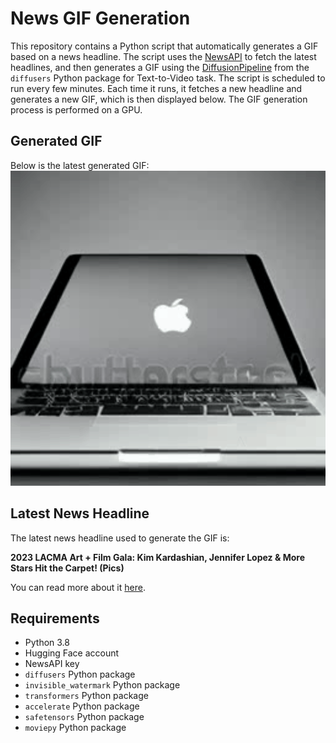 # News GIF Generation
This repository contains a Python script that automatically generates a GIF based on a news headline. The script uses the [NewsAPI](https://newsapi.org/) to fetch the latest headlines, and then generates a GIF using the [DiffusionPipeline](https://github.com/huggingface/diffusers) from the `diffusers` Python package for Text-to-Video task.
The script is scheduled to run every few minutes. Each time it runs, it fetches a new headline and generates a new GIF, which is then displayed below. The GIF generation process is performed on a GPU.

## Generated GIF
Below is the latest generated GIF:
![Generated GIF](output.gif?raw=true&v=1699340787)

## Latest News Headline
The latest news headline used to generate the GIF is:

**2023 LACMA Art + Film Gala: Kim Kardashian, Jennifer Lopez & More Stars Hit the Carpet! (Pics)**

You can read more about it [here](https://www.etonline.com/gallery/2023-lacma-art-film-gala-kim-kardashian-jennifer-lopez-more-stars-hit-the-carpet-214271?utm_content=ETOnline%2Fmagazine%2FPhotos&utm_source=flipboard).

## Requirements
- Python 3.8
- Hugging Face account
- NewsAPI key
- `diffusers` Python package
- `invisible_watermark` Python package
- `transformers` Python package
- `accelerate` Python package
- `safetensors` Python package
- `moviepy` Python package

